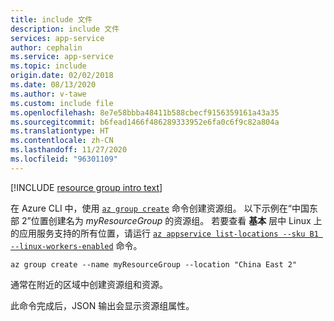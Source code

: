 ```yaml
---
title: include 文件
description: include 文件
services: app-service
author: cephalin
ms.service: app-service
ms.topic: include
origin.date: 02/02/2018
ms.date: 08/13/2020
ms.author: v-tawe
ms.custom: include file
ms.openlocfilehash: 8e7e58bbba48411b588cbecf9156359161a43a35
ms.sourcegitcommit: b6fead1466f486289333952e6fa0c6f9c82a804a
ms.translationtype: HT
ms.contentlocale: zh-CN
ms.lasthandoff: 11/27/2020
ms.locfileid: "96301109"
---
```

[!INCLUDE [resource group intro text](resource-group.md)]

在 Azure CLI 中，使用 [`az group create`](/cli/group#az-group-create) 命令创建资源组。 以下示例在“中国东部 2”位置创建名为 *myResourceGroup* 的资源组。 若要查看 **基本** 层中 Linux 上的应用服务支持的所有位置，请运行 [`az appservice list-locations --sku B1 --linux-workers-enabled`](/cli/appservice#az-appservice-list-locations) 命令。

```azurecli
az group create --name myResourceGroup --location "China East 2"
```

通常在附近的区域中创建资源组和资源。 

此命令完成后，JSON 输出会显示资源组属性。